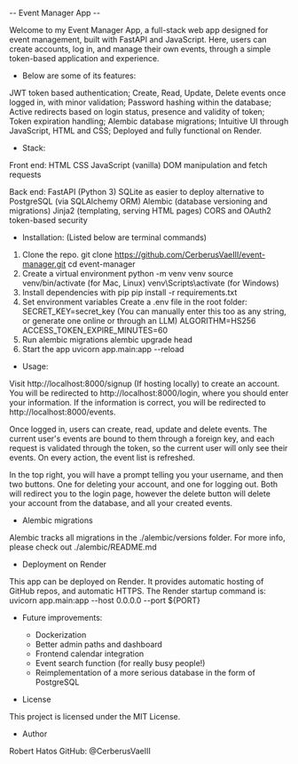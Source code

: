 -- Event Manager App -- 

Welcome to my Event Manager App, a full-stack web app designed for event management, built with FastAPI and JavaScript. Here, users can create accounts, log in, and manage their own events, through a simple token-based application and experience.

 - Below are some of its features:

JWT token based authentication;
Create, Read, Update, Delete events once logged in, with minor validation;
Password hashing within the database;
Active redirects based on login status, presence and validity of token;
Token expiration handling;
Alembic database migrations;
Intuitive UI through JavaScript, HTML and CSS;
Deployed and fully functional on Render.

 - Stack:

Front end:
  HTML
  CSS
  JavaScript (vanilla)
  DOM manipulation and fetch requests

Back end:
  FastAPI (Python 3)
  SQLite as easier to deploy alternative to PostgreSQL (via SQLAlchemy ORM)
  Alembic (database versioning and migrations)
  Jinja2 (templating, serving HTML pages)
  CORS and OAuth2 token-based security

 - Installation: (Listed below are terminal commands)

 1. Clone the repo. 
    git clone https://github.com/CerberusVaeIII/event-manager.git
    cd event-manager
 2. Create a virtual environment
    python -m venv venv
    source venv/bin/activate  (for Mac, Linux)
    venv\Scripts\activate     (for Windows)
 3. Install dependencies with pip
    pip install -r requirements.txt
 4. Set environment variables
    Create a .env file in the root folder:
    SECRET_KEY=secret_key (You can manually enter this too as any string, or generate one online or through an LLM)
    ALGORITHM=HS256
    ACCESS_TOKEN_EXPIRE_MINUTES=60
 5. Run alembic migrations
    alembic upgrade head
 6. Start the app
    uvicorn app.main:app --reload

 - Usage: 

Visit http://localhost:8000/signup (If hosting locally) to create an account.
You will be redirected to http://localhost:8000/login, where you should enter your information. If the information is correct,
you will be redirected to http://localhost:8000/events.

Once logged in, users can create, read, update and delete events. The current user's events are bound to them through a foreign key, and each request is validated through the token, so the current user will only see their events. On every action, the event list is refreshed. 

In the top right, you will have a prompt telling you your username, and then two buttons. One for deleting your account, and one for logging out. Both will redirect you to the login page, however the delete button will delete your account from the database, and all your created events.

 - Alembic migrations

Alembic tracks all migrations in the ./alembic/versions folder. For more info, please check out ./alembic/README.md

 - Deployment on Render

This app can be deployed on Render. It provides automatic hosting of GitHub repos, and automatic HTTPS. The Render startup command is:
uvicorn app.main:app --host 0.0.0.0 --port ${PORT}

 - Future improvements:

    - Dockerization
    - Better admin paths and dashboard
    - Frontend calendar integration
    - Event search function (for really busy people!)
    - Reimplementation of a more serious database in the form of PostgreSQL

 - License

This project is licensed under the MIT License.

 - Author

Robert Hatos
GitHub: @CerberusVaeIII
